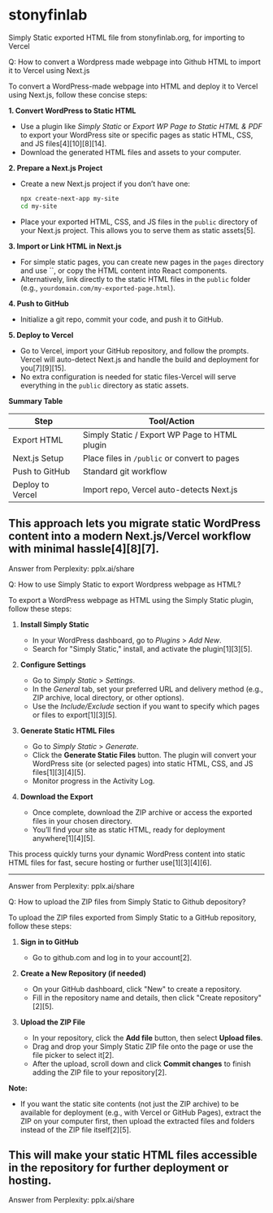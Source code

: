 # stonyfinlab
Simply Static exported HTML file from stonyfinlab.org, for importing to Vercel

Q: How to convert a Wordpress made webpage into Github HTML to import it to Vercel using Next.js

To convert a WordPress-made webpage into HTML and deploy it to Vercel using Next.js, follow these concise steps:

**1. Convert WordPress to Static HTML**
- Use a plugin like *Simply Static* or *Export WP Page to Static HTML & PDF* to export your WordPress site or specific pages as static HTML, CSS, and JS files[4][10][8][14].
- Download the generated HTML files and assets to your computer.

**2. Prepare a Next.js Project**
- Create a new Next.js project if you don’t have one:
  ```bash
  npx create-next-app my-site
  cd my-site
  ```
- Place your exported HTML, CSS, and JS files in the `public` directory of your Next.js project. This allows you to serve them as static assets[5].

**3. Import or Link HTML in Next.js**
- For simple static pages, you can create new pages in the `pages` directory and use ``, or copy the HTML content into React components.
- Alternatively, link directly to the static HTML files in the `public` folder (e.g., `yourdomain.com/my-exported-page.html`).

**4. Push to GitHub**
- Initialize a git repo, commit your code, and push it to GitHub.

**5. Deploy to Vercel**
- Go to Vercel, import your GitHub repository, and follow the prompts. Vercel will auto-detect Next.js and handle the build and deployment for you[7][9][15].
- No extra configuration is needed for static files-Vercel will serve everything in the `public` directory as static assets.

**Summary Table**

| Step                | Tool/Action                                    |
|---------------------|------------------------------------------------|
| Export HTML         | Simply Static / Export WP Page to HTML plugin  |
| Next.js Setup       | Place files in `/public` or convert to pages   |
| Push to GitHub      | Standard git workflow                          |
| Deploy to Vercel    | Import repo, Vercel auto-detects Next.js       |

This approach lets you migrate static WordPress content into a modern Next.js/Vercel workflow with minimal hassle[4][8][7].
---
Answer from Perplexity: pplx.ai/share


Q: How to use Simply Static to export Wordpress webpage as HTML?

To export a WordPress webpage as HTML using the Simply Static plugin, follow these steps:

1. **Install Simply Static**
   - In your WordPress dashboard, go to *Plugins* > *Add New*.
   - Search for "Simply Static," install, and activate the plugin[1][3][5].

2. **Configure Settings**
   - Go to *Simply Static* > *Settings*.
   - In the *General* tab, set your preferred URL and delivery method (e.g., ZIP archive, local directory, or other options).
   - Use the *Include/Exclude* section if you want to specify which pages or files to export[1][3][5].

3. **Generate Static HTML Files**
   - Go to *Simply Static* > *Generate*.
   - Click the **Generate Static Files** button. The plugin will convert your WordPress site (or selected pages) into static HTML, CSS, and JS files[1][3][4][5].
   - Monitor progress in the Activity Log.

4. **Download the Export**
   - Once complete, download the ZIP archive or access the exported files in your chosen directory.
   - You’ll find your site as static HTML, ready for deployment anywhere[1][4][5].

This process quickly turns your dynamic WordPress content into static HTML files for fast, secure hosting or further use[1][3][4][6].

---
Answer from Perplexity: pplx.ai/share


Q: How to upload the ZIP files from Simply Static to Github depository?


To upload the ZIP files exported from Simply Static to a GitHub repository, follow these steps:

1. **Sign in to GitHub**
   - Go to github.com and log in to your account[2].

2. **Create a New Repository (if needed)**
   - On your GitHub dashboard, click "New" to create a repository.
   - Fill in the repository name and details, then click "Create repository"[2][5].

3. **Upload the ZIP File**
   - In your repository, click the **Add file** button, then select **Upload files**.
   - Drag and drop your Simply Static ZIP file onto the page or use the file picker to select it[2].
   - After the upload, scroll down and click **Commit changes** to finish adding the ZIP file to your repository[2].

**Note:**  
- If you want the static site contents (not just the ZIP archive) to be available for deployment (e.g., with Vercel or GitHub Pages), extract the ZIP on your computer first, then upload the extracted files and folders instead of the ZIP file itself[2][5].

This will make your static HTML files accessible in the repository for further deployment or hosting.
---
Answer from Perplexity: pplx.ai/share
